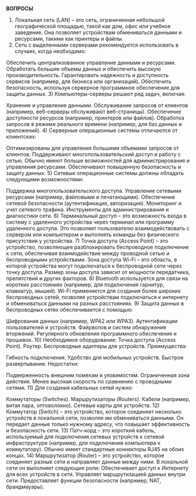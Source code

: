 **ВОПРОСЫ**

1) Локальная сеть (LAN) – это сеть, ограниченная небольшой географической площадью, такой как дом, офис или учебное заведение. Она позволяет устройствам обмениваться данными и ресурсами, такими как принтеры и файлы.
2) Сеть с выделенными серверами рекомендуется использовать в случаях, когда необходимо:

Обеспечить централизованное управление данными и ресурсами.
Обработать большие объемы данных и обеспечить высокую производительность.
Гарантировать надежность и доступность сервисов (например, для бизнеса или организаций).
Обеспечить безопасность, используя серверное программное обеспечение для защиты данных.
3) Компьютеры-серверы решают ряд задач, включая:

Хранение и управление данными.
Обслуживание запросов от клиентов (например, веб-серверы обслуживают веб-страницы).
Обеспечение доступности ресурсов (например, принтеров или файлов).
Обработка запросов в режиме реального времени (например, для баз данных и приложений).
4) Серверные операционные системы отличаются от клиентских:

Оптимизированы для управления большими объемами запросов от клиентов.
Поддерживают многопользовательский доступ и работу с сетью.
Обычно имеют больше возможностей для администрирования и управления ресурсами.
Обеспечивают повышенную безопасность и защиту данных.
5) Сетевые операционные системы должны обладать следующими возможностями:

Поддержка многопользовательского доступа.
Управление сетевыми ресурсами (например, файловыми и печатающими).
Обеспечение сетевой безопасности (аутентификация, авторизация).
Мониторинг и учет сетевого трафика.
Инструменты для администрирования и диагностики сети.
6) Терминальный доступ – это возможность входа в систему с удаленного устройства через терминал или программу удаленного доступа. Это позволяет пользователю взаимодействовать с сервером или компьютером и выполнять команды без физического присутствия у устройства.
7) Точка доступа (Access Point) – это устройство, позволяющее разблокировать беспроводное подключение к сети, обеспечивая взаимодействие между проводной сетью и беспроводными устройствами.
Зона доступа Wi-Fi – это область, в которой устройства могут подключаться к беспроводной сети через точку доступа. Размер зоны доступа зависит от мощности передатчика, препятствий и других факторов.
8) Bluetooth используется для связи на коротких расстояниях (например, для подключения гарнитур, клавиатур, мышей).
Wi-Fi применяется для создания более широких беспроводных сетей, позволяя устройствам подключаться к интернету и обмениваться данными на разных расстояниях.
9) Защита данных в беспроводных сетях обеспечивается с помощью:

Шифрования данных (например, WPA2 или WPA3).
Аутентификации пользователей и устройств.
Файрволов и систем обнаружения вторжений.
Регулярного обновления программного обеспечения и прошивок.
10) Необходимое оборудование:
Точка доступа (Access Point).
Роутер.
Беспроводные адаптеры для устройств.
Преимущества:

Гибкость подключения.
Удобство для мобильных устройств.
Быстрое развертывание.
Недостатки:

Подверженность внешним помехам и уязвимостям.
Ограниченная зона действия.
Менее высокая скорость по сравнению с проводными сетями.
11) Для создания кабельных сетей нужно:

Коммутаторы (Switches).
Маршрутизаторы (Routers).
Кабели (например, витая пара, оптоволокно).
Сетевые карты для устройств.
12) Коммутатор (Switch) – это устройство, которое соединяет несколько устройств в локальной сети, позволяя им обмениваться данными. Он передает данные только нужному адресу, что повышает эффективность и безопасность сети.
13) Патч-корд – это короткий кабель, используемый для подключения сетевых устройств к сетевой инфраструктуре (например, для подключения компьютера к коммутатору). Обычно имеет стандартные коннекторы RJ45 на обоих концах.
14) Маршрутизатор (Router) – это устройство, которое соединяет разные сети и направляет данные между ними. В локальной сети он выполняет следующие роли:
Обеспечивает доступ к Интернету для всех устройств в сети.
Управляет маршрутизацией данных внутри сети.
Предоставляет функции безопасности (например, NAT, брандмауэры).